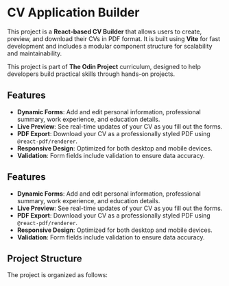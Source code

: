 # CV Application Builder

This project is a **React-based CV Builder** that allows users to create, preview, and download their CVs in PDF format. It is built using **Vite** for fast development and includes a modular component structure for scalability and maintainability.

This project is part of **The Odin Project** curriculum, designed to help developers build practical skills through hands-on projects.

## Features

- **Dynamic Forms**: Add and edit personal information, professional summary, work experience, and education details.
- **Live Preview**: See real-time updates of your CV as you fill out the forms.
- **PDF Export**: Download your CV as a professionally styled PDF using `@react-pdf/renderer`.
- **Responsive Design**: Optimized for both desktop and mobile devices.
- **Validation**: Form fields include validation to ensure data accuracy.

## Features

- **Dynamic Forms**: Add and edit personal information, professional summary, work experience, and education details.
- **Live Preview**: See real-time updates of your CV as you fill out the forms.
- **PDF Export**: Download your CV as a professionally styled PDF using `@react-pdf/renderer`.
- **Responsive Design**: Optimized for both desktop and mobile devices.
- **Validation**: Form fields include validation to ensure data accuracy.

## Project Structure

The project is organized as follows:
